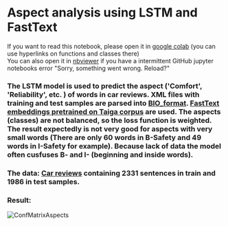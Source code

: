 # Aspect analysis using LSTM and FastText

If you want to read this notebook, please open it in [google colab](https://colab.research.google.com/notebooks/intro.ipynb#recent=true) (you can use hyperlinks on functions and classes there)  
You can also open it in [nbviewer](https://nbviewer.jupyter.org) if you have a intermittent GitHub jupyter notebooks error "Sorry, something went wrong. Reload?"

### The LSTM model is used to predict the aspect ('Comfort', 'Reliability', etc. ) of words in car reviews. XML files with training and test samples are parsed into [BIO_format](https://en.wikipedia.org/wiki/Inside–outside–beginning_(tagging)). [FastText embeddings pretrained on Taiga corpus](https://rusvectores.org/ru/models/) are used. The aspects (classes) are not balanced, so the loss function is weighted. The result expectedly is not very good for aspects with very small words (There are only 60 words in B-Safety and 49 words in I-Safety for example). Because lack of data the model often cusfuses B- and I- (beginning and inside words).

### The data: [Car reviews](https://github.com/Samsung-IT-Academy/stepik-dl-nlp/tree/master/datasets/sentirueval2015) containing 2331 sentences in train and 1986 in test samples.

### Result:
![ConfMatrixAspects](https://user-images.githubusercontent.com/77696343/105871722-a63eb900-600a-11eb-8672-5d6807cdaa2d.png)
